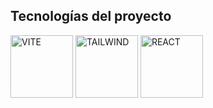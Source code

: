 ## Tecnologías del proyecto

<img src="https://github.com/H0clar/Ecommerce-Front/assets/118459488/623549d1-4863-4f2b-bd1a-faecd1bd4d8d" alt="VITE" width="100" height="100">
<img src="https://github.com/H0clar/Ecommerce-Front/assets/118459488/d58c1b99-56ff-4aee-98f2-42674765ed80" alt="TAILWIND" width="100" height="100">
<img src="https://github.com/H0clar/Ecommerce-Front/assets/118459488/ead74b13-48c8-409b-a541-ef947a11c0c7" alt="REACT" width="100" height="100">
